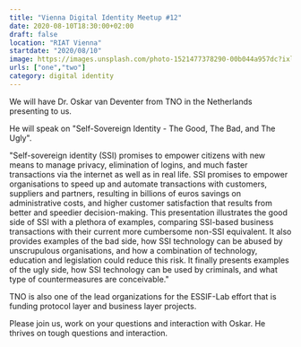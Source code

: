 ```yaml
---
title: "Vienna Digital Identity Meetup #12"
date: 2020-08-10T18:30:00+02:00
draft: false
location: "RIAT Vienna"
startdate: "2020/08/10"
image: https://images.unsplash.com/photo-1521477378290-00b044a957dc?ixlib=rb-1.2.1&ixid=eyJhcHBfaWQiOjEyMDd9&auto=format&fit=crop&w=676&q=80
urls: ["one","two"]
category: digital identity
---
```


We will have Dr. Oskar van Deventer from TNO in the Netherlands presenting to us. 

He will speak on "Self-Sovereign Identity - The Good, The Bad, and The Ugly".

"Self-sovereign identity (SSI) promises to empower citizens with new means to manage privacy, elimination of logins, 
and much faster transactions via the internet as well as in real life. SSI promises to empower organisations to 
speed up and automate transactions with customers, suppliers and partners, resulting in billions of euros savings 
on administrative costs, and higher customer satisfaction that results from better and speedier decision-making.
This presentation illustrates the good side of SSI with a plethora of examples, comparing SSI-based business 
transactions with their current more cumbersome non-SSI equivalent. It also provides examples of the bad side, 
how SSI technology can be abused by unscrupulous organisations, and how a combination of technology, 
education and legislation could reduce this risk. It finally presents examples of the ugly side, 
how SSI technology can be used by criminals, and what type of countermeasures are conceivable."

TNO is also one of the lead organizations for the ESSIF-Lab effort that is funding protocol layer and business layer projects.

Please join us, work on your questions and interaction with Oskar. He thrives on tough questions and interaction.